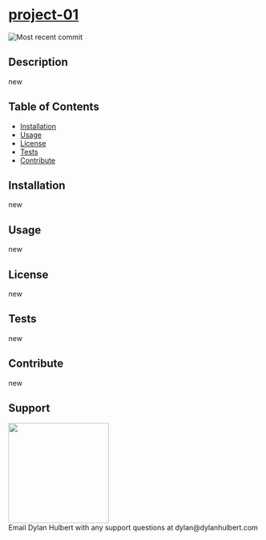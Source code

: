 # [project-01](https://github.com/dylanhulbert/project-01)
![Most recent commit](https://img.shields.io/github/last-commit/dylanhulbert/project-01)
## Description
new
## Table of Contents
* [Installation](##Installation)
* [Usage](##Usage)
* [License](##License)
* [Tests](##Tests) 
* [Contribute](##Contribute)
## Installation
new
## Usage
new
## License
new
## Tests
new
## Contribute
new
## Support
<img src="https://avatars0.githubusercontent.com/u/3588501?v=4" width="200" height="200"/>
<br/>Email Dylan Hulbert with any support questions at dylan@dylanhulbert.com
